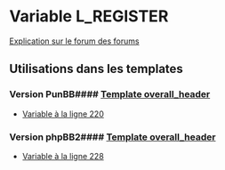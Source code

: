 # Variable L_REGISTER
[Explication sur le forum des forums](http://forum.forumactif.com/t294113-listing-des-variables#L_REGISTER)
## Utilisations dans les templates
### Version PunBB#### [Template overall_header](punbb/overall_header.md)
* [Variable à la ligne 220](../punbb/overall_header.tpl#L220)
### Version phpBB2#### [Template overall_header](subsilver/overall_header.md)
* [Variable à la ligne 228](../subsilver/overall_header.tpl#L228)